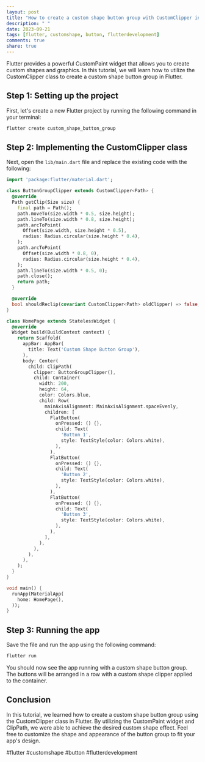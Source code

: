 ```yaml
---
layout: post
title: "How to create a custom shape button group with CustomClipper in Flutter"
description: " "
date: 2023-09-21
tags: [flutter, customshape, button, flutterdevelopment]
comments: true
share: true
---
```


Flutter provides a powerful CustomPaint widget that allows you to create custom shapes and graphics. In this tutorial, we will learn how to utilize the CustomClipper class to create a custom shape button group in Flutter.

## Step 1: Setting up the project

First, let's create a new Flutter project by running the following command in your terminal:

```dart
flutter create custom_shape_button_group
```

## Step 2: Implementing the CustomClipper class

Next, open the `lib/main.dart` file and replace the existing code with the following:

```dart
import 'package:flutter/material.dart';

class ButtonGroupClipper extends CustomClipper<Path> {
  @override
  Path getClip(Size size) {
    final path = Path();
    path.moveTo(size.width * 0.5, size.height);
    path.lineTo(size.width * 0.8, size.height);
    path.arcToPoint(
      Offset(size.width, size.height * 0.5),
      radius: Radius.circular(size.height * 0.4),
    );
    path.arcToPoint(
      Offset(size.width * 0.8, 0),
      radius: Radius.circular(size.height * 0.4),
    );
    path.lineTo(size.width * 0.5, 0);
    path.close();
    return path;
  }

  @override
  bool shouldReclip(covariant CustomClipper<Path> oldClipper) => false;
}

class HomePage extends StatelessWidget {
  @override
  Widget build(BuildContext context) {
    return Scaffold(
      appBar: AppBar(
        title: Text('Custom Shape Button Group'),
      ),
      body: Center(
        child: ClipPath(
          clipper: ButtonGroupClipper(),
          child: Container(
            width: 200,
            height: 64,
            color: Colors.blue,
            child: Row(
              mainAxisAlignment: MainAxisAlignment.spaceEvenly,
              children: [
                FlatButton(
                  onPressed: () {},
                  child: Text(
                    'Button 1',
                    style: TextStyle(color: Colors.white),
                  ),
                ),
                FlatButton(
                  onPressed: () {},
                  child: Text(
                    'Button 2',
                    style: TextStyle(color: Colors.white),
                  ),
                ),
                FlatButton(
                  onPressed: () {},
                  child: Text(
                    'Button 3',
                    style: TextStyle(color: Colors.white),
                  ),
                ),
              ],
            ),
          ),
        ),
      ),
    );
  }
}

void main() {
  runApp(MaterialApp(
    home: HomePage(),
  ));
}
```

## Step 3: Running the app

Save the file and run the app using the following command:

```dart
flutter run
```

You should now see the app running with a custom shape button group. The buttons will be arranged in a row with a custom shape clipper applied to the container.

## Conclusion

In this tutorial, we learned how to create a custom shape button group using the CustomClipper class in Flutter. By utilizing the CustomPaint widget and ClipPath, we were able to achieve the desired custom shape effect. Feel free to customize the shape and appearance of the button group to fit your app's design.

#flutter #customshape #button #flutterdevelopment